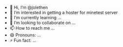 - 👋 Hi, I’m @jolethen
- 👀 I’m interested in getting a hoster for minetest server
- 🌱 I’m currently learning ...
- 💞️ I’m looking to collaborate on ...
- 📫 How to reach me ...
- 😄 Pronouns: ...
- ⚡ Fun fact: ...

<!---
jolethen/jolethen is a ✨ special ✨ repository because its `README.md` (this file) appears on your GitHub profile.
You can click the Preview link to take a look at your changes.
--->
